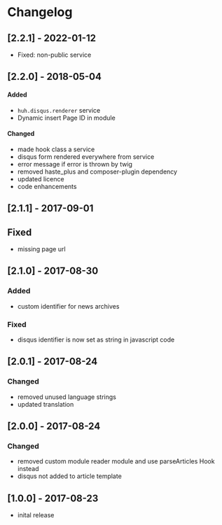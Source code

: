 # Changelog

## [2.2.1] - 2022-01-12
- Fixed: non-public service

## [2.2.0] - 2018-05-04

#### Added
* `huh.disqus.renderer` service
* Dynamic insert Page ID in module

#### Changed
* made hook class a service
* disqus form rendered everywhere from service
* error message if error is thrown by twig
* removed haste_plus and composer-plugin dependency
* updated licence
* code enhancements

## [2.1.1] - 2017-09-01

## Fixed
* missing page url

## [2.1.0] - 2017-08-30

### Added
* custom identifier for news archives

### Fixed
* disqus identifier is now set as string in javascript code

## [2.0.1] - 2017-08-24

### Changed 
* removed unused language strings
* updated translation

## [2.0.0] - 2017-08-24

### Changed
* removed custom module reader module and use parseArticles Hook instead
* disqus not added to article template

## [1.0.0] - 2017-08-23

* inital release
